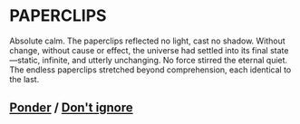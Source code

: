 # PAPERCLIPS

Absolute calm. The paperclips reflected no light, cast no shadow. Without change, without cause or effect, the universe had settled into its final state—static, infinite, and utterly unchanging. No force stirred the eternal quiet. The endless paperclips stretched beyond comprehension, each identical to the last. 

## [Ponder](page-d92b7a9f2db8f6c9) / [Don't ignore](page-86daf3a8a77969b8)
